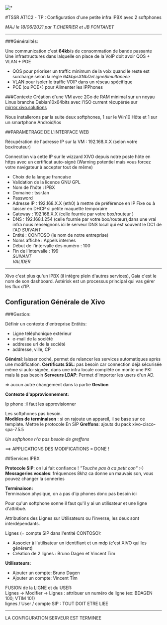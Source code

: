 ![*](https://media-exp1.licdn.com/dms/image/C4D0BAQEJIrLeIu3hgg/company-logo_200_200/0/1568885231849?e=2159024400&v=beta&t=VmG6ouGc0bZv7vXQLokouf_RUEIRI32PnPfz92LVwa4)

#TSSR AT1C2 - TP : Configuration d'une petite infra IPBX avec 2 softphones


*MAJ le 18/06/2021 par T.CHERRIER et JB FONTANET*

---

###Généralités:

Une communication c'est **64kb**/s de consommation de bande passante  
Une infrastructures dans lalquelle on place de la VoIP doit avoir QOS + VLAN + POE  

* QOS pour prioriser un traffic minimum de la voix quand le reste est surchargé selon la règle *64kbpsXNbDeLigneSimultanéee*
* VLAN pour isoler le traffic VOIP dans un réseau spécifique
* POE (ou POE+) pour Alimenter les IPPhones

###Contexte
Création d'une VM avec 2Go de RAM minimal 
sur un noyau Linus branche Debian10x64bits 
avec l'ISO current récupérée sur [mirror.xivo.solutions]()

Nous installerons par la suite deux softphones, 1 sur le Win10 Hôte et 1 sur un smartphone Android/Ios
 
##PARAMETRAGE DE L'INTERFACE WEB

Récupération de  l'adresse IP sur la VM : 192.168.X.X (selon votre box/routeur)

Connection via cette IP sur le wizzard XIVO depuis notre poste hôte en https avec un certificat auto-signé (Warning potentiel mais vous forcez votre navigateur à accepter tout de même)
  
* Choix de la langue francaise
* Validation de la licence GNU GPL 
* Nom de l'hôte : IPBX  
* Domaine : tssr.lan  
* Password  
* Adresse IP : 192.168.X.X (eth0) à mettre de préférence en IP Fixe ou à laisser en DHCP si petite maquette temporaire
* Gateway : 192.168.X.X (celle fournie par votre box/routeur ) 
* DNS : 192.168.1.254  (celle fournie par votre box/routeur),dans une vrai infra nous renseignons ici le serveur DNS local qui est souvent le DC1 de l'AD
    _SUIVANT_  
* Entité : CONTOSO (le nom de notre entreprise) 
* Noms affiché : Appels internes  
* Début de l'intervalle des numéro : 100  
* Fin de l'intervalle : 199  
    _SUIVANT_  
    _VALIDER_

----

Xivo c'est plus qu'un IPBX (il intègre plein d'autres services), Gaia c'est le nom de son dashboard.
Astérisk est un processus principal qui vas gérer les flux d'IP.

## **Configuration Générale de Xivo**

###Gestion:  

Définir un contexte d'entreprise Entités:

* Ligne téléphonique extérieur
* e-mail de la socièté
* addresse url de la société
* addresse, ville, CP


**Général**: laisser coché, permet de relancer les services automatiques après une modification.
**Certificats SSL**: pas besoin car connection déjà sécurisée même si auto-signée, dans une infra locale complète on monte une PKI mais là pas besoin 
**Serveurs LDAP**: Permet d'importer les users d'un AD. 

=> aucun autre changement dans la partie **Gestion**  


**Contexte d'approvionnement:**

Ip phone :il faut les approvisionner

Les softphones pas besoin.  
**Modèles de terminaison** : si on rajoute un appareil, il se base sur ce template. Mettre le protocole En SIP
**Greffons**: ajouts du pack xivo-cisco-spa-7.5.5 

*Un softphone n'a pas besoin de greffons*

==> APPLICATIONS DES MODIFICATIONS = DONE !

##Services IPBX 
 
**Protocole SIP**: on lui fait confiance ! _"Touche pas à ca petit con"_  :-)
**Messageries vocales**: fréquences 8khz ca donne un mauvais son, vous pouvez changer la sonneries

**Terminaison:**  
Terminaison physique, on a pas d'ip phones donc pas besoin ici

Pour qu'un softphone sonne il faut qu'il y ai un utilisateur et une ligne d'attribué.  
  
Attributions des Lignes sur Utilisateurs ou l'inverse, les deux sont interdépendants.  


Lignes (= compte SIP dans l'entité CONTOSO):  

* Associer à l'utilisateur un identifiant et un mdp (c'est XIVO qui les générent)  
* Création de 2 lignes : Bruno Dagen et Vincent Tim  

**Utilisateurs:**    

* Ajouter un compte: Bruno Dagen  
* Ajouter un compte: Vincent Tim  

FUSION de la  LIGNE et du USER:   
Lignes -> Modifier -> Lignes : attribuer un numéro de ligne (ex: BDAGEN 100; VTIM 101)  
lignes / User / compte SIP : TOUT DOIT ETRE LIEE  

---
LA CONFIGURATION SERVEUR EST TERMINEE
